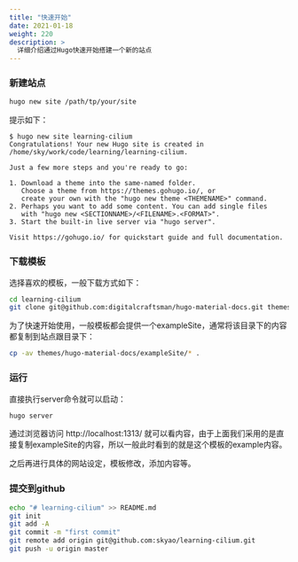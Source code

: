 ```yaml
---
title: "快速开始"
date: 2021-01-18
weight: 220
description: >
  详细介绍通过Hugo快速开始搭建一个新的站点
---
```


### 新建站点

```bash
hugo new site /path/tp/your/site
```

提示如下：

```
$ hugo new site learning-cilium
Congratulations! Your new Hugo site is created in /home/sky/work/code/learning/learning-cilium.

Just a few more steps and you're ready to go:

1. Download a theme into the same-named folder.
   Choose a theme from https://themes.gohugo.io/, or
   create your own with the "hugo new theme <THEMENAME>" command.
2. Perhaps you want to add some content. You can add single files
   with "hugo new <SECTIONNAME>/<FILENAME>.<FORMAT>".
3. Start the built-in live server via "hugo server".

Visit https://gohugo.io/ for quickstart guide and full documentation.

```

### 下载模板

选择喜欢的模板，一般下载方式如下：

```bash
cd learning-cilium
git clone git@github.com:digitalcraftsman/hugo-material-docs.git themes/hugo-material-docs
```

为了快速开始使用，一般模板都会提供一个exampleSite，通常将该目录下的内容都复制到站点跟目录下：

```bash
cp -av themes/hugo-material-docs/exampleSite/* .
```

### 运行

直接执行server命令就可以启动：

```bash
hugo server
```

通过浏览器访问 http://localhost:1313/ 就可以看内容，由于上面我们采用的是直接复制exampleSite的内容，所以一般此时看到的就是这个模板的example内容。

之后再进行具体的网站设定，模板修改，添加内容等。

### 提交到github

```bash
echo "# learning-cilium" >> README.md
git init
git add -A
git commit -m "first commit"
git remote add origin git@github.com:skyao/learning-cilium.git
git push -u origin master
```